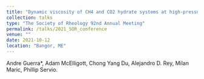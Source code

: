 ```yaml
---
title: "Dynamic viscosity of CH4 and CO2 hydrate systems at high-pressure driving forces"
collection: talks
type: "The Society of Rheology 92nd Annual Meeting"
permalink: /talks/2021_SOR_conference
venue: ""
date: 2021-10-12
location: "Bangor, ME"
---
```


Andre Guerra*, Adam McElligott, Chong Yang Du, Alejandro D. Rey, Milan Maric, Phillip Servio.